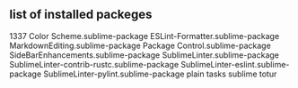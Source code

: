 ## list of installed packeges
 1337 Color Scheme.sublime-package
 ESLint-Formatter.sublime-package
 MarkdownEditing.sublime-package
 Package Control.sublime-package
 SideBarEnhancements.sublime-package
 SublimeLinter.sublime-package
 SublimeLinter-contrib-rustc.sublime-package
 SublimeLinter-eslint.sublime-package
 SublimeLinter-pylint.sublime-package
 plain tasks
 sublime totur